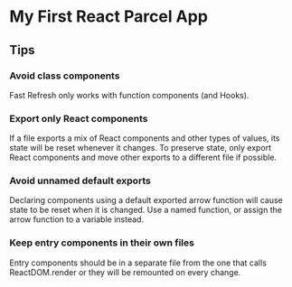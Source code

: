 # My First React Parcel App

## Tips

### Avoid class components 

Fast Refresh only works with function components (and Hooks). 

### Export only React components 

If a file exports a mix of React components and other types of values, its state will be reset whenever it changes. To preserve state, only export React components and move other exports to a different file if possible.

### Avoid unnamed default exports

Declaring components using a default exported arrow function will cause state to be reset when it is changed. Use a named function, or assign the arrow function to a variable instead.

### Keep entry components in their own files

Entry components should be in a separate file from the one that calls ReactDOM.render or they will be remounted on every change.
